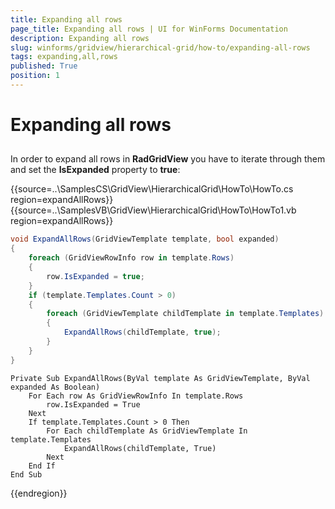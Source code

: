 ```yaml
---
title: Expanding all rows
page_title: Expanding all rows | UI for WinForms Documentation
description: Expanding all rows
slug: winforms/gridview/hierarchical-grid/how-to/expanding-all-rows
tags: expanding,all,rows
published: True
position: 1
---
```


# Expanding all rows



## 

In order to expand all rows in __RadGridView__ you have to iterate through them and set the __IsExpanded__ property to __true__:

{{source=..\SamplesCS\GridView\HierarchicalGrid\HowTo\HowTo.cs region=expandAllRows}} 
{{source=..\SamplesVB\GridView\HierarchicalGrid\HowTo\HowTo1.vb region=expandAllRows}} 

````C#
void ExpandAllRows(GridViewTemplate template, bool expanded)
{
    foreach (GridViewRowInfo row in template.Rows)
    {
        row.IsExpanded = true;
    }
    if (template.Templates.Count > 0)
    {
        foreach (GridViewTemplate childTemplate in template.Templates)
        {
            ExpandAllRows(childTemplate, true);
        }
    }
}

````
````VB.NET
Private Sub ExpandAllRows(ByVal template As GridViewTemplate, ByVal expanded As Boolean)
    For Each row As GridViewRowInfo In template.Rows
        row.IsExpanded = True
    Next
    If template.Templates.Count > 0 Then
        For Each childTemplate As GridViewTemplate In template.Templates
            ExpandAllRows(childTemplate, True)
        Next
    End If
End Sub

````

{{endregion}} 



